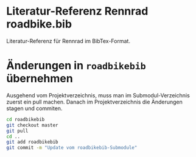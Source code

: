 # Literatur-Referenz Rennrad roadbike.bib

Literatur-Referenz für Rennrad im BibTex-Format.

# Änderungen in `roadbikebib` übernehmen

Ausgehend vom Projektverzeichnis, muss man im Submodul-Verzeichnis zuerst ein pull machen.
Danach im Projektverzeichnis die Änderungen stagen und commiten.

```bash
cd roadbikebib
git checkout master
git pull
cd ..
git add roadbikebib
git commit -m "Update vom roadbikebib-Submodule"
```


